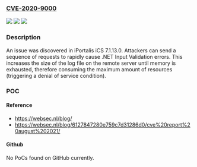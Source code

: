 ### [CVE-2020-9000](https://cve.mitre.org/cgi-bin/cvename.cgi?name=CVE-2020-9000)
![](https://img.shields.io/static/v1?label=Product&message=n%2Fa&color=blue)
![](https://img.shields.io/static/v1?label=Version&message=n%2Fa&color=blue)
![](https://img.shields.io/static/v1?label=Vulnerability&message=n%2Fa&color=brighgreen)

### Description

An issue was discovered in iPortalis iCS 7.1.13.0. Attackers can send a sequence of requests to rapidly cause .NET Input Validation errors. This increases the size of the log file on the remote server until memory is exhausted, therefore consuming the maximum amount of resources (triggering a denial of service condition).

### POC

#### Reference
- https://websec.nl/blog/
- https://websec.nl/blog/6127847280e759c7d31286d0/cve%20report%20august%202021/

#### Github
No PoCs found on GitHub currently.

